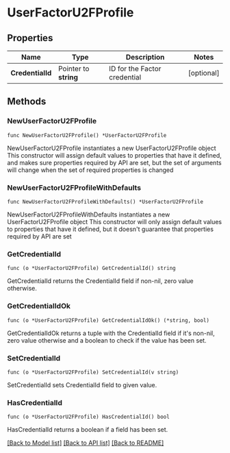# UserFactorU2FProfile

## Properties

Name | Type | Description | Notes
------------ | ------------- | ------------- | -------------
**CredentialId** | Pointer to **string** | ID for the Factor credential | [optional] 

## Methods

### NewUserFactorU2FProfile

`func NewUserFactorU2FProfile() *UserFactorU2FProfile`

NewUserFactorU2FProfile instantiates a new UserFactorU2FProfile object
This constructor will assign default values to properties that have it defined,
and makes sure properties required by API are set, but the set of arguments
will change when the set of required properties is changed

### NewUserFactorU2FProfileWithDefaults

`func NewUserFactorU2FProfileWithDefaults() *UserFactorU2FProfile`

NewUserFactorU2FProfileWithDefaults instantiates a new UserFactorU2FProfile object
This constructor will only assign default values to properties that have it defined,
but it doesn't guarantee that properties required by API are set

### GetCredentialId

`func (o *UserFactorU2FProfile) GetCredentialId() string`

GetCredentialId returns the CredentialId field if non-nil, zero value otherwise.

### GetCredentialIdOk

`func (o *UserFactorU2FProfile) GetCredentialIdOk() (*string, bool)`

GetCredentialIdOk returns a tuple with the CredentialId field if it's non-nil, zero value otherwise
and a boolean to check if the value has been set.

### SetCredentialId

`func (o *UserFactorU2FProfile) SetCredentialId(v string)`

SetCredentialId sets CredentialId field to given value.

### HasCredentialId

`func (o *UserFactorU2FProfile) HasCredentialId() bool`

HasCredentialId returns a boolean if a field has been set.


[[Back to Model list]](../README.md#documentation-for-models) [[Back to API list]](../README.md#documentation-for-api-endpoints) [[Back to README]](../README.md)


